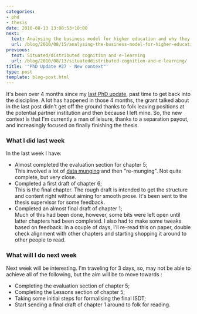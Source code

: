 ```yaml
---
categories:
- phd
- thesis
date: 2010-08-13 13:08:53+10:00
next:
  text: Analysing the business model for higher education and why they can't
  url: /blog/2010/08/15/analysing-the-business-model-for-higher-education-and-why-they-cant/
previous:
  text: Situated/distributed cognition and e-learning
  url: /blog/2010/08/13/situateddistributed-cognition-and-e-learning/
title: '"PhD Update #27 - New context"'
type: post
template: blog-post.html
---
```

It's been over 4 months since my [last PhD update](/blog/2010/04/09/phd-update-26-getting-to-first-draft-stage/), past time to get back into the discipline. A lot has happened in those 4 months, the grant talked about in the last post didn't get off the ground thanks to folk leaving positions at the potential partner institution and then because I left mine. So, the new context is that I'm currently a man of leisure, thanks to a separation payout, and increasingly focused on finally finishing the thesis.

### What I did last week

In the last week I have:

- Almost completed the evaluation section for chapter 5;  
    This involved a lot of [data munging](http://www.manning.com/cross/) and then "re-munging". Not quite complete, but very close.
- Completed a first draft of chapter 6;  
    This is the final chapter. The rough draft is intended to get the structure and content right without aiming for smooth prose. It's been sent to the thesis supervisor for some feedback.
- Completed an almost final draft of chapter 1;  
    Much of this had been done, however, some bits were left open until latter chapters had been completed. I also had to make some tweaks based on feedback. In a couple of days, I'll re-read this on paper, double check alignment with other chapters and starting shopping it around to other people to read.

### What will I do next week

Next week will be interesting. I'm traveling for 3 days, so, may not be able to achieve all of the following, but the aim will be to move towards :

- Completing the evaluation section of chapter 5;
- Completing the Lessons section of chapter 5;
- Taking some initial steps for formalising the final ISDT;
- Start sending a final draft of chapter 1 around to folk for reading.